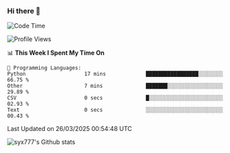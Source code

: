 ### Hi there 👋

<!--
**syx777/syx777** is a ✨ _special_ ✨ repository because its `README.md` (this file) appears on your GitHub profile.

Here are some ideas to get you started:

- 🔭 I’m currently working on ...
- 🌱 I’m currently learning ...
- 👯 I’m looking to collaborate on ...
- 🤔 I’m looking for help with ...
- 💬 Ask me about ...
- 📫 How to reach me: ...
- 😄 Pronouns: ...
- ⚡ Fun fact: ...
-->
<!--START_SECTION:waka-->
![Code Time](http://img.shields.io/badge/Code%20Time-329%20hrs%2050%20mins-blue)

![Profile Views](http://img.shields.io/badge/Profile%20Views-0-blue)

📊 **This Week I Spent My Time On** 

```text
💬 Programming Languages: 
Python                   17 mins             █████████████████░░░░░░░░   66.75 % 
Other                    7 mins              ███████░░░░░░░░░░░░░░░░░░   29.89 % 
CSV                      0 secs              █░░░░░░░░░░░░░░░░░░░░░░░░   02.93 % 
Text                     0 secs              ░░░░░░░░░░░░░░░░░░░░░░░░░   00.43 % 
```


 Last Updated on 26/03/2025 00:54:48 UTC
<!--END_SECTION:waka-->

![syx777's Github stats](https://github-readme-stats-syx777.vercel.app/api?username=syx777&show_icons=true&count_private=true)
